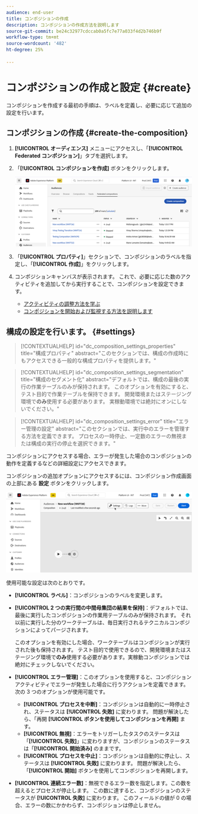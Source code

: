 ```yaml
---
audience: end-user
title: コンポジションの作成
description: コンポジションの作成方法を説明します
source-git-commit: be24c32977cdccab0a5fc7e77a033f4d2b746b9f
workflow-type: tm+mt
source-wordcount: '482'
ht-degree: 25%

---
```



# コンポジションの作成と設定 {#create}

コンポジションを作成する最初の手順は、ラベルを定義し、必要に応じて追加の設定を行います。

## コンポジションの作成 {#create-the-composition}

1. **[!UICONTROL オーディエンス]** メニューにアクセスし、「**[!UICONTROL Federated コンポジション]**」タブを選択します。

1. 「**[!UICONTROL コンポジションを作成]** ボタンをクリックします。

   ![](assets/composition-create.png)

1. 「**[!UICONTROL プロパティ]**」セクションで、コンポジションのラベルを指定し、「**[!UICONTROL 作成]**」をクリックします。

1. コンポジションキャンバスが表示されます。 これで、必要に応じた数のアクティビティを追加してから実行することで、コンポジションを設定できます。

   * [アクティビティの調整方法を学ぶ](#action-activities)
   * [ コンポジションを開始および監視する方法を説明します ](#save)

## 構成の設定を行います。 {#settings}

>[!CONTEXTUALHELP]
>id="dc_composition_settings_properties"
>title="構成プロパティ"
>abstract="このセクションでは、構成の作成時にもアクセスできる一般的な構成プロパティを提供します。"

>[!CONTEXTUALHELP]
>id="dc_composition_settings_segmentation"
>title="構成のセグメント化"
>abstract="デフォルトでは、構成の最後の実行の作業テーブルのみが保持されます。 このオプションを有効にすると、テスト目的で作業テーブルを保持できます。 開発環境またはステージング環境で&#x200B;**のみ**&#x200B;使用する必要があります。 実稼動環境では絶対にオンにしないでください。"

>[!CONTEXTUALHELP]
>id="dc_composition_settings_error"
>title="エラー管理の設定"
>abstract="このセクションでは、実行中のエラーを管理する方法を定義できます。 プロセスの一時停止、一定数のエラーの無視または構成の実行の停止を選択できます。"

コンポジションにアクセスする場合、エラーが発生した場合のコンポジションの動作を定義するなどの詳細設定にアクセスできます。

コンポジションの追加オプションにアクセスするには、コンポジション作成画面の上部にある **設定** ボタンをクリックします。

![](assets/composition-create-settings.png)

使用可能な設定は次のとおりです。

* **[!UICONTROL ラベル]**：コンポジションのラベルを変更します。

* **[!UICONTROL 2 つの実行間の中間母集団の結果を保持]**：デフォルトでは、最後に実行したコンポジションの作業用テーブルのみが保持されます。 それ以前に実行した分のワークテーブルは、毎日実行されるテクニカルコンポジションによってパージされます。

  このオプションを有効にした場合、ワークテーブルはコンポジションが実行された後も保持されます。 テスト目的で使用できるので、開発環境またはステージング環境で&#x200B;**のみ**&#x200B;使用する必要があります。実稼動コンポジションでは絶対にチェックしないでください。

* **[!UICONTROL エラー管理]**：このオプションを使用すると、コンポジションアクティビティでエラーが発生した場合に行うアクションを定義できます。 次の 3 つのオプションが使用可能です。

   * **[!UICONTROL プロセスを中断]**：コンポジションは自動的に一時停止され、ステータスは **[!UICONTROL 失敗]** に変わります。 問題が解決したら、「再開 **[!UICONTROL ボタンを使用してコンポジションを再開]** ます。
   * **[!UICONTROL 無視]**：エラーをトリガーしたタスクのステータスは「**[!UICONTROL 失敗]**」に変わりますが、コンポジションのステータスは「**[!UICONTROL 開始済み]** のままです。
   * **[!UICONTROL プロセスを中止]**：コンポジションは自動的に停止し、ステータスは **[!UICONTROL 失敗]** に変わります。 問題が解決したら、「**[!UICONTROL 開始]** ボタンを使用してコンポジションを再開します。

* **[!UICONTROL 連続エラー数]**：無視できるエラー数を指定します。この数を超えるとプロセスが停止します。 この数に達すると、コンポジションのステータスが **[!UICONTROL 失敗]** に変わります。 このフィールドの値が 0 の場合、エラーの数にかかわらず、コンポジションは停止しません。
